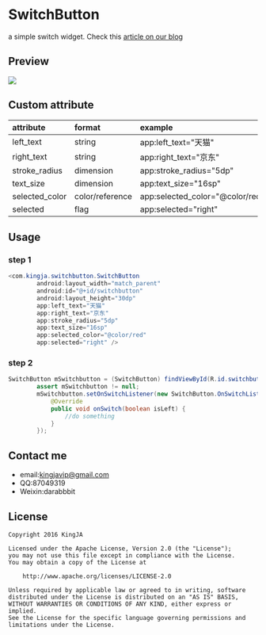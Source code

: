 # SwitchButton
a simple switch widget.
Check this [article on our blog](https://king.github.io)
## Preview
![](https://github.com/KingJA/SwitchButton/blob/master/img/usage.gif)
## Custom attribute
| attribute | format | example  |
| :------------- |:-------------| :-----|
| left_text     | string | app:left_text="天猫" |
| right_text      | string      | app:right_text="京东" |
| stroke_radius | dimension      | app:stroke_radius="5dp" |
| text_size | dimension      | app:text_size="16sp" |
| selected_color | color/reference     | app:selected_color="@color/red" |
| selected | flag     | app:selected="right" |

## Usage
### step 1
```java
<com.kingja.switchbutton.SwitchButton
        android:layout_width="match_parent"
        android:id="@+id/switchbutton"
        android:layout_height="30dp"
        app:left_text="天猫"
        app:right_text="京东"
        app:stroke_radius="5dp"
        app:text_size="16sp"
        app:selected_color="@color/red"
        app:selected="right" />
```

### step 2
```java
SwitchButton mSwitchbutton = (SwitchButton) findViewById(R.id.switchbutton);
        assert mSwitchbutton != null;
        mSwitchbutton.setOnSwitchListener(new SwitchButton.OnSwitchListener() {
            @Override
            public void onSwitch(boolean isLeft) {
                //do something
            }
        });
```
## Contact me
* email:kingjavip@gmail.com
* QQ:87049319
* Weixin:darabbbit

## License

    Copyright 2016 KingJA

    Licensed under the Apache License, Version 2.0 (the "License");
    you may not use this file except in compliance with the License.
    You may obtain a copy of the License at

        http://www.apache.org/licenses/LICENSE-2.0

    Unless required by applicable law or agreed to in writing, software
    distributed under the License is distributed on an "AS IS" BASIS,
    WITHOUT WARRANTIES OR CONDITIONS OF ANY KIND, either express or implied.
    See the License for the specific language governing permissions and
    limitations under the License.
